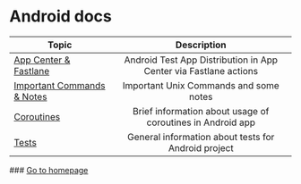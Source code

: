 # Android docs

|Topic|Description|
|---|:---:|
|[App Center & Fastlane](/android/appcenter_fastlane)|Android Test App Distribution in App Center via Fastlane actions|
|[Important Commands & Notes](/android/important_commands)|Important Unix Commands and some notes|
|[Coroutines](/android/coroutines)|Brief information about usage of coroutines in Android app|
|[Tests](/android/tests)|General information about tests for Android project|

### [Go to homepage](/)

